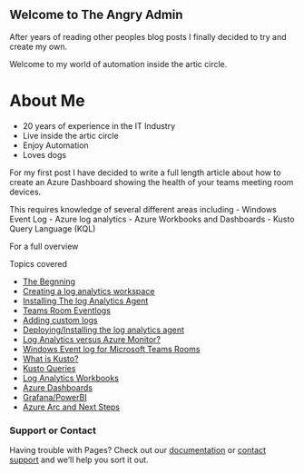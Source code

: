 ## Welcome to The Angry Admin

After years of reading other peoples blog posts I finally decided to try and create my own.

Welcome to my world of automation inside the artic circle.

# About Me
- 20 years of experience in the IT Industry
- Live inside the artic circle
- Enjoy Automation
- Loves dogs

For my first post I have decided to write a full length article about how to create an Azure Dashboard showing the health of your teams meeting room devices.

This requires knowledge of several different areas including 
                  - Windows Event Log
                  - Azure log analytics
                  - Azure Workbooks and Dashboards
                  - Kusto Query Language (KQL)

For a full overview

Topics covered
  - [The Begnning](https://github.com/OliverAdams/angryadmin/dashboard-overview)
  - [Creating a log analytics workspace](law.md)
  - [Installing The log Analytics Agent](https://github.com/OliverAdams/angryadmin/blob/gh-pages/mmagent)
  - [Teams Room Eventlogs](https://github.com/OliverAdams/angryadmin/teamsroom-eventlogs)
  - [Adding custom logs](https://github.com/OliverAdams/angryadmin/law-customlogs)
  - [Deploying/Installing the log analytics agent](https://github.com/OliverAdams/angryadmin/)
  - [Log Analytics versus Azure Monitor?](https://github.com/OliverAdams/angryadmin/)
  - [Windows Event log for Microsoft Teams Rooms](https://github.com/OliverAdams/angryadmin/teamsroom-eventlogs)
  - [What is Kusto?](https://github.com/OliverAdams/angryadmin/kusto)
  - [Kusto Queries](https://github.com/OliverAdams/angryadmin/kusto-queries)
  - [Log Analytics Workbooks](https://github.com/OliverAdams/angryadmin/azure-workbooks)
  - [Azure Dashboards](https://github.com/OliverAdams/angryadmin/azure-dashboards)
  - [Grafana/PowerBI](https://github.com/OliverAdams/angryadmin/grafana-powerbi)
  - [Azure Arc and Next Steps](https://github.com/OliverAdams/angryadmin/azure-arc)



### Support or Contact
Having trouble with Pages? Check out our [documentation](https://docs.github.com/categories/github-pages-basics/) or [contact support](https://support.github.com/contact) and we’ll help you sort it out.
